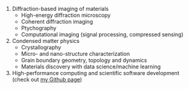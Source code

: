 1. Diffraction-based imaging of materials
	- High-energy diffraction microscopy
	- Coherent diffraction imaging
	- Ptychography
	- Computational imaging (signal processing, compressed sensing)
1. Condensed matter physics
	- Crystallography
	- Micro- and nano-structure characterization
	- Grain boundary geometry, topology and dynamics
	- Materials discovery with data science/machine learning
1.  High-performance computing and scientific software development (check out [my Github page](https://github.com/siddharth-maddali))
